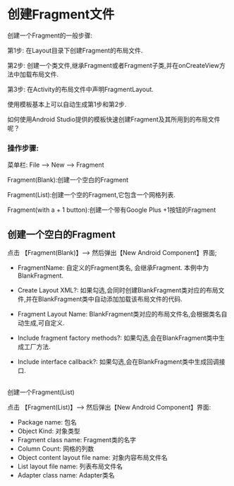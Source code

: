 # 创建Fragment文件

创建一个Fragment的一般步骤:

第1步: 在Layout目录下创建Fragment的布局文件.

第2步: 创建一个类文件,继承Fragment或者Fragment子类,并在onCreateView方法中加载布局文件.

第3步: 在Activity的布局文件中声明FragmentLayout.

使用模板基本上可以自动生成第1步和第2步.

如何使用Android Studio提供的模板快速创建Fragment及其所用到的布局文件呢？

### 操作步骤:

菜单栏: File —&gt; New —&gt; Fragment

Fragment\(Blank\):创建一个空白的Fragment

Fragment\(List\):创建一个空的Fragment,它包含一个网格列表.

Fragment\(with a + 1 button\):创建一个带有Google Plus +1按钮的Fragment

## 创建一个空白的Fragment

点击 【Fragment\(Blank\)】—&gt; 然后弹出【New Android Component】界面;

* FragmentName: 自定义的Fragment类名, 会继承Fragment. 本例中为BlankFragment.

* Create Layout XML?: 如果勾选,会同时创建BlankFragment类对应的布局文件,并在BlankFragment类中自动添加加载该布局文件的代码.

* Fragment Layout Name: BlankFragment类对应的布局文件名,会根据类名自动生成,可自定义.

* Include fragment factory methods?: 如果勾选,会在BlankFragment类中生成工厂方法.

* Include interface callback?: 如果勾选,会在BlankFragment类中生成回调接口.


## 

创建一个Fragment\(List\)

点击 【Fragment\(List\)】—&gt; 然后弹出【New Android Component】界面:

* Package name: 包名
* Object Kind: 对象类型
* Fragment class name: Fragment类的名字
* Column Count: 网格的列数
* Object content layout file name: 对象内容布局文件名
* List layout file name: 列表布局文件名
* Adapter class name: Adapter类名


